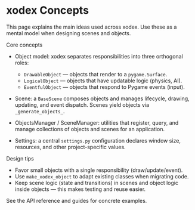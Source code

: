 # xodex Concepts

This page explains the main ideas used across xodex. Use these as a mental
model when designing scenes and objects.

Core concepts

- Object model: xodex separates responsibilities into three orthogonal roles:

  - `DrawableObject` — objects that render to a `pygame.Surface`.
  - `LogicalObject` — objects that have updatable logic (physics, AI).
  - `EventfulObject` — objects that respond to Pygame events (input).

- Scene: a `BaseScene` composes objects and manages lifecycle, drawing,
  updating, and event dispatch. Scenes yield objects via `_generate_objects_`.

- ObjectsManager / SceneManager: utilities that register, query, and manage
  collections of objects and scenes for an application.

- Settings: a central `settings.py` configuration declares window size,
  resources, and other project-specific values.

Design tips

- Favor small objects with a single responsibility (draw/update/event).
- Use `make_xodex_object` to adapt existing classes when migrating code.
- Keep scene logic (state and transitions) in scenes and object logic inside
  objects — this makes testing and reuse easier.

See the API reference and guides for concrete examples.
